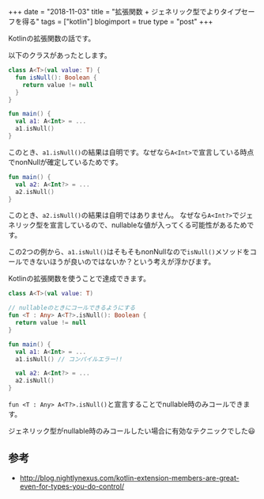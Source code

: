 +++
date = "2018-11-03"
title = "拡張関数 + ジェネリック型でよりタイプセーフを得る"
tags = ["kotlin"]
blogimport = true
type = "post"
+++

Kotlinの拡張関数の話です。

以下のクラスがあったとします。

```kotlin
class A<T>(val value: T) {
  fun isNull(): Boolean {
    return value != null
  }
}

fun main() {
  val a1: A<Int> = ...
  a1.isNull()
}
```

このとき、`a1.isNull()`の結果は自明です。なぜなら`A<Int>`で宣言している時点でnonNullが確定しているためです。

```kotlin
fun main() {
  val a2: A<Int?> = ...
  a2.isNull()
}
```

このとき、`a2.isNull()`の結果は自明ではありません。
なぜなら`A<Int?>`でジェネリック型を宣言しているので、nullableな値が入ってくる可能性があるためです。

この2つの例から、`a1.isNull()`はそもそもnonNullなので`isNull()`メソッドをコールできないほうが良いのではないか？という考えが浮かびます。

Kotlinの拡張関数を使うことで達成できます。

```kotlin
class A<T>(val value: T)

// nullableのときにコールできるようにする
fun <T : Any> A<T?>.isNull(): Boolean {
  return value != null
}

fun main() {
  val a1: A<Int> = ...
  a1.isNull() // コンパイルエラー!!

  val a2: A<Int?> = ...
  a2.isNull()
}
```

`fun <T : Any> A<T?>.isNull()`と宣言することでnullable時のみコールできます。

ジェネリック型がnullable時のみコールしたい場合に有効なテクニックでした😃

## 参考

- http://blog.nightlynexus.com/kotlin-extension-members-are-great-even-for-types-you-do-control/
